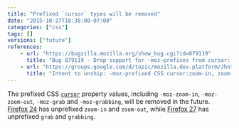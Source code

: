 ```yaml
---
title: "Prefixed `cursor` types will be removed"
date: "2015-10-27T18:38:00-07:00"
categories: ["css"]
tags: []
versions: ["future"]
references:
    - url: "https://bugzilla.mozilla.org/show_bug.cgi?id=879119"
      title: "Bug 879119 - Drop support for -moz-prefixes from cursor: zoom-in | zoom-out | grab | grabbing"
    - url: "https://groups.google.com/d/topic/mozilla.dev.platform/JhnttZThqts/discussion"
      title: "Intent to unship: -moz-prefixed CSS cursor:zoom-in, zoom-out, grab, grabbing"
---
```

The prefixed CSS [`cursor`](https://developer.mozilla.org/docs/Web/CSS/cursor) property values, including `-moz-zoom-in`, `-moz-zoom-out`, `-moz-grab` and `-moz-grabbing`, will be removed in the future. [Firefox 24](https://www.fxsitecompat.com/en-CA/docs/2013/cursor-moz-zoom-in-and-moz-zoom-out-have-been-unprefixed/) has unprefixed `zoom-in` and `zoom-out`, while [Firefox 27](https://www.fxsitecompat.com/en-CA/docs/2013/moz-grab-and-moz-grabbing-have-been-unprefixed/) has unprefixed `grab` and `grabbing`.
